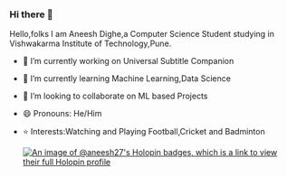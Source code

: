 ### Hi there 👋

Hello,folks I am Aneesh Dighe,a Computer Science Student studying in Vishwakarma Institute of Technology,Pune.


- 🔭 I’m currently working on Universal Subtitle Companion
- 🌱 I’m currently learning Machine Learning,Data Science
- 👯 I’m looking to collaborate on ML based Projects
- 😄 Pronouns: He/Him
- ⭐ Interests:Watching and Playing Football,Cricket and Badminton

  [![An image of @aneesh27's Holopin badges, which is a link to view their full Holopin profile](https://holopin.me/aneesh27)](https://holopin.io/@aneesh27)


